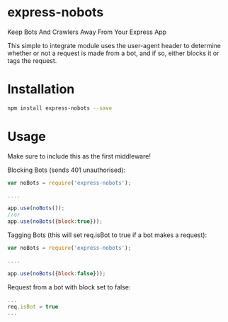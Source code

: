 # express-nobots
Keep Bots And Crawlers Away From Your Express App

This simple to integrate module uses the user-agent header to determine whether or not a request is made from a bot, and if so, either blocks it or tags the request.

Installation
=====

```bash
npm install express-nobots --save
```

Usage
=====
Make sure to include this as the first middleware!

Blocking Bots (sends 401 unauthorised):
```javascript
var noBots = require('express-nobots');

....

app.use(noBots());
//or
app.use(noBots({block:true}));
```

Tagging Bots (this will set req.isBot to true if a bot makes a request):
```javascript
var noBots = require('express-nobots');

....

app.use(noBots({block:false}));
```

Request from a bot with block set to false:
```javascript
...
req.isBot = true
...
```